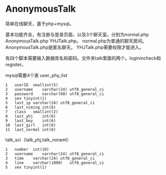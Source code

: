 # AnonymousTalk
简单在线聊天，基于php+mysql。

基本功能齐全，有注册与登录页面，以及3个聊天室。分别为normal.php AnonymousTalk.php YHJTalk.php。
normal.php为普通的聊天房间。
AnonymousTalk.php是匿名聊天。
YHJTalk.php需要权限才能进入。


有四个脚本需要输入数据库名和密码。文件夹talk里面的两个。loginincheck和register。

mysql需要4个表
user_phy_list

	1	userID	smallint(5)
	2	username	varchar(24)	utf8_general_ci	
	3	password	varchar(60)	utf8_general_ci
	4	sex	tinyint(1)	
	5	last_ip	varchar(24)	utf8_general_ci	
	6	last_niming	int(6)		
	7	class	smallint(2)	
	8	last_yhj	int(6)		
	9	last_boy	int(6)		
	10	last_girl	int(6)	
	11	last_normal	int(6)	

talk_sci（talk_yhj,talk_noraml）

	1	number	int(10)	
	2	username	varchar(24)	utf8_general_ci	
	3	time	varchar(24)	utf8_general_ci	
	4	line	varchar(1000)	utf8_general_ci	
	5	sex	tinyint(1)	
